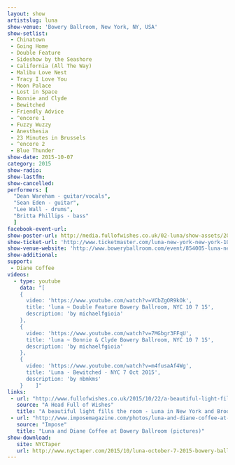 ```yaml
---
layout: show
artistslug: luna
show-venue: 'Bowery Ballroom, New York, NY, USA'
show-setlist: 
 - Chinatown
 - Going Home
 - Double Feature
 - Sideshow by the Seashore
 - California (All The Way)
 - Malibu Love Nest
 - Tracy I Love You
 - Moon Palace
 - Lost in Space
 - Bonnie and Clyde
 - Bewitched
 - Friendly Advice
 - ^encore 1
 - Fuzzy Wuzzy
 - Anesthesia
 - 23 Minutes in Brussels
 - ^encore 2
 - Blue Thunder
show-date: 2015-10-07
category: 2015
show-radio: 
show-lastfm: 
show-cancelled: 
performers: [
  "Dean Wareham - guitar/vocals",
  "Sean Eden - guitar",
  "Lee Wall - drums",
  "Britta Phillips - bass"
  ]
facebook-event-url: 
show-poster-url: http://media.fullofwishes.co.uk/02-luna/show-assets/2015-10/2015-10-luna-poster-us-part-1-strawberryluna.jpg
show-ticket-url: 'http://www.ticketmaster.com/luna-new-york-new-york-10-07-2015/event/00004EA70605A182?artistid=733769&majorcatid=10001&minorcatid=60'
show-venue-website: 'http://www.boweryballroom.com/event/854005-luna-new-york'
show-additional: 
support:
 - Diane Coffee
videos:
  - type: youtube
    data: "[
    {
      video: 'https://www.youtube.com/watch?v=VCbZgOR9kOk',
      title: 'luna ~ Double Feature Bowery Ballroom, NYC 10 7 15',
      description: 'by michaelfgioia'
    },
    {
      video: 'https://www.youtube.com/watch?v=7MGbgr3FFqU',
      title: 'luna ~ Bonnie & Clyde Bowery Ballroom, NYC 10 7 15',
      description: 'by michaelfgioia'
    },
    {
      video: 'https://www.youtube.com/watch?v=m4fusaAf4Wg',
      title: 'Luna - Bewitched - NYC 7 Oct 2015',
      description: 'by nbmkms'
    }    ]"
links:
 - url: "http://www.fullofwishes.co.uk/2015/10/22/a-beautiful-light-fills-the-room-luna-in-ny-and-brooklyn-part-one/"
   source: "A Head Full of Wishes"
   title: "A beautiful light fills the room - Luna in New York and Brooklyn, part one: Wednesday"
 - url: "http://www.imposemagazine.com/photos/luna-and-diane-coffee-at-bowery-ballroom#13"
   source: "Impose"
   title: "Luna and Diane Coffee at Bowery Ballroom (pictures)"
show-download:
   site: NYCTaper
   url: http://www.nyctaper.com/2015/10/luna-october-7-2015-bowery-ballroom-flacmp3streaming/
---
```

